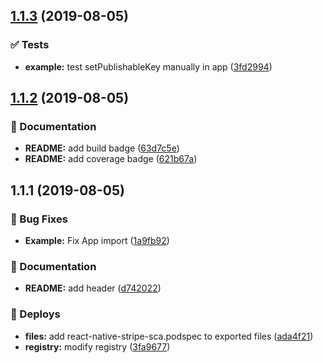 <a name="1.1.3"></a>

## [1.1.3](https://github.com/bamlab/react-native-stripe-sca/compare/1.1.2...1.1.3) (2019-08-05)

### ✅ Tests

- **example:** test setPublishableKey manually in app ([3fd2994](https://github.com/bamlab/react-native-stripe-sca/commit/3fd2994))

<a name="1.1.2"></a>

## [1.1.2](https://github.com/bamlab/react-native-stripe-sca/compare/1.1.1...1.1.2) (2019-08-05)

### 📝 Documentation

- **README:** add build badge ([63d7c5e](https://github.com/bamlab/react-native-stripe-sca/commit/63d7c5e))
- **README:** add coverage badge ([621b67a](https://github.com/bamlab/react-native-stripe-sca/commit/621b67a))

<a name="1.1.1"></a>

## 1.1.1 (2019-08-05)

### 🐛 Bug Fixes

- **Example:** Fix App import ([1a9fb92](https://github.com/bamlab/react-native-stripe-sca/commit/1a9fb92))

### 📝 Documentation

- **README:** add header ([d742022](https://github.com/bamlab/react-native-stripe-sca/commit/d742022))

### 🚀 Deploys

- **files:** add react-native-stripe-sca.podspec to exported files ([ada4f21](https://github.com/bamlab/react-native-stripe-sca/commit/ada4f21))
- **registry:** modify registry ([3fa9677](https://github.com/bamlab/react-native-stripe-sca/commit/3fa9677))
